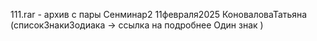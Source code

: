 111.rar - архив с пары Сенминар2 11февраля2025 КоноваловаТатьяна (списокЗнакиЗодиака -> ссылка на подробнее Один знак )
